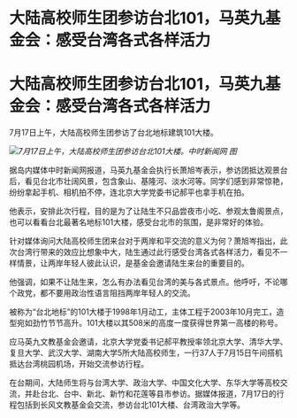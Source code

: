 # 大陆高校师生团参访台北101，马英九基金会：感受台湾各式各样活力

# 大陆高校师生团参访台北101，马英九基金会：感受台湾各式各样活力

7月17日上午，大陆高校师生团参访了台北地标建筑101大楼。

![](https://inews.gtimg.com/newsapp_bt/0/15814273756/1000)_7月17日上午，大陆高校师生团参访台北101大楼。中时新闻网
图_

据岛内媒体中时新闻网报道，马英九基金会执行长萧旭岑表示，参访团抵达观景台后，看见台北市壮阔风景，包含象山、基隆河、淡水河等。同学们感到非常惊艳，纷纷拿起手机、相机拍不停，连北京大学党委书记郝平也拿手机在拍。

他表示，安排此次行程，目的是为了让陆生不只品尝夜市小吃、参观太鲁阁景点，也可以看看台北最著名地标101大楼，感受台北市的氛围，是非常好的体验。

针对媒体询问大陆高校师生团来台对于两岸和平交流的意义为何？萧旭岑指出，此次台湾行带来的效应比想象中大，陆生通过此行感受台湾各式各样活力，看见不一样情景，让两岸年轻人彼此认识，是基金会邀请陆生来台的重要目的。

他强调，如果不让陆生来，怎么有办法看见台湾的美与各式景点。他呼吁，不论哪个政党，都不要用政治性语言阻挡两岸年轻人的交流。

被称为“台北地标”的101大楼于1998年1月动工，主体工程于2003年10月完工，造型宛如劲竹节节高升。101大楼以其508米的高度一度获得世界第一高楼的称号。

应马英九文教基金会邀请，北京大学党委书记郝平教授率领北京大学、清华大学、复旦大学、武汉大学、湖南大学5所大陆高校师生，一行37人于7月15日午间搭机抵达台湾桃园机场，开始交流参访行程。

在台期间，大陆师生将与台湾大学、政治大学、中国文化大学、东华大学等高校交流，并赴台北、台中、新北、新竹和花莲等县市参访。据媒体报道，7月17日的行程包括到长风文教基金会交流，参访台北101大楼、台湾政治大学等。

